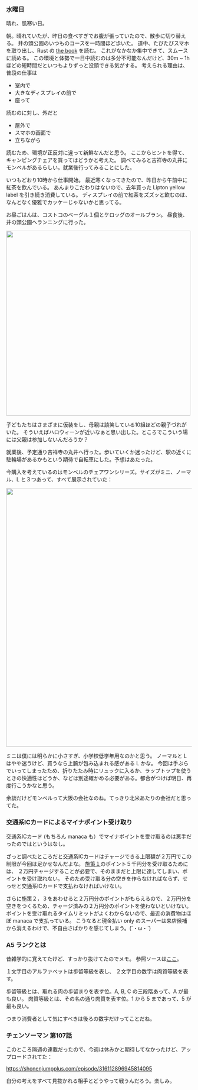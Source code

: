 ### 水曜日

晴れ、肌寒い日。

朝。晴れていたが、昨日の食べすぎでお腹が張っていたので、散歩に切り替える。
井の頭公園のいつものコースを一時間ほど歩いた。
道中、たびたびスマホを取り出し、Rust の [the book](https://doc.rust-lang.org/book/) を読む。
これがなかなか集中できて、スムースに読める。
この環境と体勢で一日中読むのは多分不可能なんだけど、30m ~ 1h ほどの短時間だといつもよりずっと没頭できる気がする。
考えられる理由は、普段の仕事は

- 室内で
- 大きなディスプレイの前で
- 座って

読むのに対し、外だと

- 屋外で
- スマホの画面で
- 立ちながら

読むため、環境が正反対に違って新鮮なんだと思う。
ここからヒントを得て、キャンピングチェアを買ってはどうかと考えた。
調べてみると吉祥寺の丸井にモンベルがあるらしい。就業後行ってみることにした。

いつもどおり10時から仕事開始。
最近寒くなってきたので、昨日から午前中に紅茶を飲んでいる。
あんまりこだわりはないので、去年買った Lipton yellow label を引き続き消費している。
ディスプレイの前で紅茶をズズッと飲むのは、なんとなく優雅でカッケーじゃないかと思ってる。

お昼ごはんは、コストコのベーグル１個とケロッグのオールブラン。
昼食後、井の頭公園へランニングに行った。

<img src="https://i.imgur.com/2LWdEVW.jpg" width="500">

子どもたちはさまざまに仮装をし、母親は談笑している10組ほどの親子づれがいた。
そういえばハロウィーンが近いなぁと思い出した。ところでこういう場には父親は参加しないんだろうか？

就業後、予定通り吉祥寺の丸井へ行った。歩いていくか迷ったけど、駅の近くに駐輪場があるかもという期待で自転車にした。予想はあたった。

今購入を考えているのはモンベルのチェアワンシリーズ。サイズがミニ、ノーマル、L と３つあって、すべて展示されていた：

<img src="https://i.imgur.com/Y0OTO8f.jpg" width="700">

ミニは僕には明らかに小さすぎ、小学校低学年用なのかと思う。
ノーマルと L はやや迷うけど、買うなら上腕が包み込まれる感がある L かな。
今回は手ぶらでいってしまったため、折りたたみ時にリュックに入るか、ラップトップを使うときの快適性はどうか、などは別途確かめる必要がある。都合がつけば明日、再度行こうかなと思う。

余談だけどモンベルって大阪の会社なのね。てっきり北米あたりの会社だと思ってた。

### 交通系ICカードによるマイナポイント受け取り

交通系ICカード (もちろん manaca も）でマイナポイントを受け取るのは悪手だったのではというはなし。

ざっと調べたところだと交通系ICカードはチャージできる上限額が２万円でこの制限が今回は足かせなんだよな。
[施策１](https://mynumbercard.point.soumu.go.jp/)のポイント５千円分を受け取るためには、
２万円チャージすることが必要で、そのままだと上限に達してしまい、ポイントを受け取れない。
そのため受け取る分の空きを作らなければならず、せっせと交通系ICカードで支払わなければいけない。

さらに施策２，３をあわせると２万円分のポイントがもらえるので、２万円分を空きをつくるため、チャージ済みの２万円分のポイントを使わないといけない。ポイントを受け取れるタイムリミットがよくわからないので、最近の消費物はほぼ manaca で支払っている。
こうなると現金払い only のスーパーは来店候補から消えるわけで、不自由さばかりを感じてしまう。(´・ω・`)

### A5 ランクとは

昔雑学的に覚えてたけど、すっかり抜けてたのでメモ。
参照ソースは[ここ](https://www.nikumori.com/hpgen/HPB/entries/17.html)。

１文字目のアルファベットは歩留等級を表し、
２文字目の数字は肉質等級を表す。

歩留等級とは、取れる肉の歩留まりを表す位。A, B, C の三段階あって、A が最も良い。
肉質等級とは、その名の通り肉質を表す位。1 から 5 まであって、5 が最も良い。

つまり消費者として気にすべきは後ろの数字だけってことだね。

### チェンソーマン 第107話

このところ隔週の連載だったので、今週は休みかと期待してなかったけど、アップロードされてた：

https://shonenjumpplus.com/episode/316112896945814095

自分の考えをすべて見抜かれる相手とどうやって戦うんだろう。楽しみ。